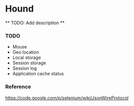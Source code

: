 # Hound

** TODO: Add description **


### TODO

* Mouse
* Geo location
* Local storage
* Session storage
* Session log
* Application cache status

### Reference

https://code.google.com/p/selenium/wiki/JsonWireProtocol
